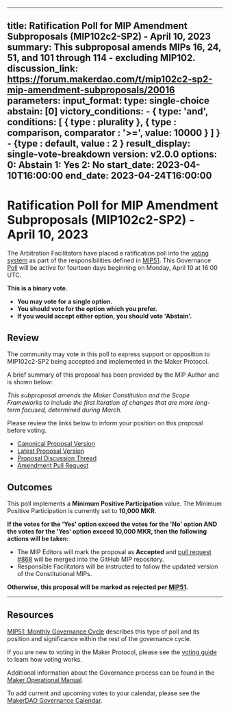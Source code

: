  ---
title: Ratification Poll for MIP Amendment Subproposals (MIP102c2-SP2) - April 10, 2023
summary: This subproposal amends MIPs 16, 24, 51, and 101 through 114 - excluding MIP102.
discussion_link: https://forum.makerdao.com/t/mip102c2-sp2-mip-amendment-subproposals/20016
parameters:
    input_format:
        type: single-choice
        abstain: [0]
    victory_conditions:
        - {
            type: 'and',
            conditions: [
                { type : plurality },
                { type : comparison, comparator : '>=', value: 10000 }
            ]
        }
        - {type : default, value : 2 }
    result_display: single-vote-breakdown
version: v2.0.0
options:
   0: Abstain
   1: Yes
   2: No
start_date: 2023-04-10T16:00:00
end_date: 2023-04-24T16:00:00
---
# Ratification Poll for MIP Amendment Subproposals (MIP102c2-SP2) - April 10, 2023

The Arbitration Facilitators have placed a ratification poll into the [voting system](https://vote.makerdao.com/polling) as part of the responsibilities defined in [MIP51](https://mips.makerdao.com/mips/details/MIP51). This Governance [Poll](https://manual.makerdao.com/governance/governance-cycle/weekly-governance-cycle#weekly-governance-cycle-definitions-mip16c1) will be active for fourteen days beginning on Monday, April 10 at 16:00 UTC.

**This is a binary vote.**
- **You may vote for a single option.**
- **You should vote for the option which you prefer.**
- **If you would accept either option, you should vote 'Abstain'.**

## Review

The community may vote in this poll to express support or opposition to MIP102c2-SP2 being accepted and implemented in the Maker Protocol.

A brief summary of this proposal has been provided by the MIP Author and is shown below:

*This subproposal amends the Maker Constitution and the Scope Frameworks to include the first iteration of changes that are more long-term focused, determined during March.*

Please review the links below to inform your position on this proposal before voting.
* [Canonical Proposal Version](https://github.com/makerdao/mips/blob/1ece10ce109e3d3bae05a01c71bcb637b8bd01da/MIP102/MIP102c2-Subproposals/MIP102c2-SP2.md)
* [Latest Proposal Version](https://mips.makerdao.com/mips/details/MIP102c2SP2)
* [Proposal Discussion Thread](https://forum.makerdao.com/t/mip102c2-sp2-mip-amendment-subproposals/20016)
* [Amendment Pull Request](https://github.com/makerdao/mips/pull/868)

## Outcomes

This poll implements a **Minimum Positive Participation** value. The Minimum Positive Participation is currently set to **10,000 MKR**.

**If the votes for the 'Yes' option exceed the votes for the 'No' option AND the votes for the 'Yes' option exceed 10,000 MKR, then the following actions will be taken:**
* The MIP Editors will mark the proposal as **Accepted** and [pull request #868](https://github.com/makerdao/mips/pull/868) will be merged into the GitHub MIP repository.
* Responsible Facilitators will be instructed to follow the updated version of the Constitutional MIPs. 

**Otherwise, this proposal will be marked as rejected per [MIP51](https://mips.makerdao.com/mips/details/MIP51#mip51c2-ratification-poll).**

---

## Resources

[MIP51: Monthly Governance Cycle](https://mips.makerdao.com/mips/details/MIP51) describes this type of poll and its position and significance within the rest of the governance cycle.

If you are new to voting in the Maker Protocol, please see the [voting guide](https://manual.makerdao.com/governance/voting-in-makerdao/on-chain-governance) to learn how voting works.

Additional information about the Governance process can be found in the [Maker Operational Manual](https://manual.makerdao.com).

To add current and upcoming votes to your calendar, please see the [MakerDAO Governance Calendar](https://manual.makerdao.com/makerdao/calendars/governance-calendar).
